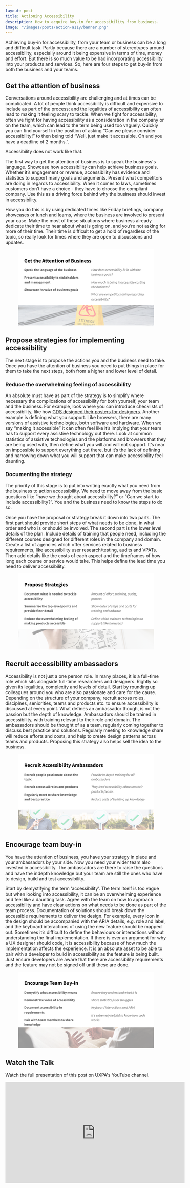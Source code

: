```yaml
---
layout: post
title: Actioning Accessibility
description: How to acquire buy-in for accessibility from business.
image: "/images/posts/action-a11y/banner.png"
---
```


Achieving buy-in for accessibility, from your team or business can be a long and difficult task. Partly because there are a number of stereotypes around accessibility, especially around it being expensive in terms of time, money and effort. But there is so much value to be had incorporating accessibility into your products and services. So, here are four steps to get buy-in from both the business and your teams.

## Get the attention of business

Conversations around accessibility are challenging and at times can be complicated. A lot of people think accessibility is difficult and expensive to include as part of the process; and the legalities of accessibility can often lead to making it feeling scary to tackle. When we fight for accessibility, often we fight for having accessibility as a consideration in the company or on the team, which can lead to the term being used too vaguely. Quickly you can find yourself in the position of asking “Can we please consider accessibility!” to then being told “Well, just make it accessible. Oh and you have a deadline of 2 months.”.

Accessibility does not work like that.

The first way to get the attention of business is to speak the business's language. Showcase how accessibility can help achieve business goals. Whether it’s engagement or revenue, accessibility has evidence and statistics to support many goals and arguments. Present what competitors are doing in regards to accessibility. When it comes to laws, sometimes customers don’t have a choice - they have to choose the compliant company. Use this as a driving force behind why the business should invest in accessibility.

How you do this is by using dedicated times like Friday briefings, company showcases or lunch and learns, where the business are involved to present your case. Make the most of these situations where business already dedicate their time to hear about what is going on, and you’re not asking for more of their time. Their time is difficult to get a hold of regardless of the topic, so really look for times where they are open to discussions and updates.

<div class="col-xs-12 add-padding vertical">
	<figure class="col-xs-12 col-sm-11 no-padding position central">
   	<img src="/images/posts/action-a11y/slide-1.png" alt="">
  </figure>
</div>

## Propose strategies for implementing accessibility

The next stage is to propose the actions you and the business need to take. Once you have the attention of business you need to put things in place for them to take the next steps, both from a higher and lower level of detail.

### Reduce the overwhelming feeling of accessibility

An absolute must have as part of the strategy is to simplify where necessary the complications of accessibility for both yourself, your team and the business. For example, look where you can introduce checklists of accessibility, like how [GDS designed their posters for designers].
Another example is defining what you support. Like browsers, there are many versions of assistive technologies, both software and hardware. When we say “making it accessible” it can often feel like it’s implying that your team has to support every assistive technology out there. Look at common statistics of assistive technologies and the platforms and browsers that they are being used with, then define what you will and will not support. It’s near on impossible to support everything out there, but it’s the lack of defining and narrowing down what you will support that can make accessibility feel daunting.

### Documenting the strategy

The priority of this stage is to put into writing exactly what you need from the business to action accessibility. We need to move away from the basic questions like “have we thought about accessibility?” or “Can we start to include accessibility?”. You and the business need to know the steps to do so.

Once you have the proposal or strategy break it down into two parts. The first part should provide short steps of what needs to be done, in what order and who is or should be involved. The second part is the lower level details of the plan. Include details of training that people need, including the different courses designed for different roles in the company and domain. Create a list of agencies which offer services related to business requirements, like accessibility user research/testing, audits and VPATs. Then add details like the costs of each aspect and the timeframes of how long each course or service would take. This helps define the lead time you need to deliver accessibility.

<div class="col-xs-12 add-padding vertical">
	<figure class="col-xs-12 col-sm-11 no-padding position central">
   	<img src="/images/posts/action-a11y/slide-2.png" alt="">
  </figure>
</div>

## Recruit accessibility ambassadors

Accessibility is not just a one person role. In many places, it is a full-time role which sits alongside full-time researchers and designers. Rightly so given its legalities, complexity and levels of detail. Start by rounding up colleagues around you who are also passionate and care for the cause. Depending on the structure of your company, recruit across roles, disciplnes, seniorities, teams and products etc. to ensure accessibility is discussed at every point.
What defines an ambassador though, is not the passion but the depth of knowledge. Ambassadors should be trained in accessibility, with training relevant to their role and domain. The ambassadors should be thought of as a team, regularly coming together to discuss best practice and solutions. Regularly meeting to knowledge share will reduce efforts and costs, and help to create design patterns across teams and products. Proposing this strategy also helps sell the idea to the business.

<div class="col-xs-12 add-padding vertical">
	<figure class="col-xs-12 col-sm-11 no-padding position central">
   	<img src="/images/posts/action-a11y/slide-3.png" alt="">
  </figure>
</div>

## Encourage team buy-in

You have the attention of business, you have your strategy in place and your ambassadors by your side. Now you need your wider team also invested in accessibility. The ambassadors are there to raise the questions and have the indepth knowledge but your team are still the ones who have to design, build and test accessibility.

Start by demystifying the term ‘accessibility’. The term itself is too vague but when looking into accessibility, it can be an overwhelming experience and feel like a daunting task. Agree with the team on how to approach accessibility and have clear actions on what needs to be done as part of the team process. Documentation of solutions should break down the accessible requirements to deliver the design. For example, every icon in the design should be accompanied with the ARIA details, e.g. role and label, and the keyboard interactions of using the new feature should be mapped out. Sometimes it’s difficult to define the behaviours or interactions without understanding the final implementation. If there is ever an argument for why a UX designer should code, it is accessibility because of how much the implementation affects the experience. It is an absolute asset to be able to pair with a developer to build in accessibility as the feature is being built. Just ensure developers are aware that there are accessibility requirements and the feature may not be signed off until these are done.

<div class="col-xs-12 add-padding vertical">
	<figure class="col-xs-12 col-sm-11 no-padding position central">
   	<img src="/images/posts/action-a11y/slide-4.png" alt="">
  </figure>
</div>

## Watch the Talk

Watch the full presentation of this post on UXPA's YouTube channel.

<div class="col-xs-12 add-padding vertical">
  <iframe width="560" height="315" src="https://www.youtube.com/embed/Xikqphf20E0" frameborder="0" allow="accelerometer; autoplay; encrypted-media; gyroscope; picture-in-picture" allowfullscreen class="position central"></iframe>
</div>

[gds designed their posters for designers]: https://accessibility.blog.gov.uk/2016/09/02/dos-and-donts-on-designing-for-accessibility/
